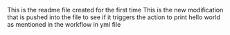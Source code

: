 This is the readme file created for the first time
This is the new modification that is pushed into the file to see if it triggers the action to print hello world as mentioned in the workflow in yml file
